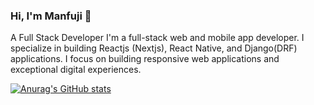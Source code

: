 ### Hi, I'm Manfuji 👋
A Full Stack Developer
I'm a full-stack web and mobile app developer. I specialize in building Reactjs (Nextjs), React Native, and Django(DRF) applications. I focus on building responsive web applications and exceptional digital experiences.

[![Anurag's GitHub stats](https://github-readme-stats.vercel.app/api?username=manfuji)](https://github.com/anuraghazra/github-readme-stats)
